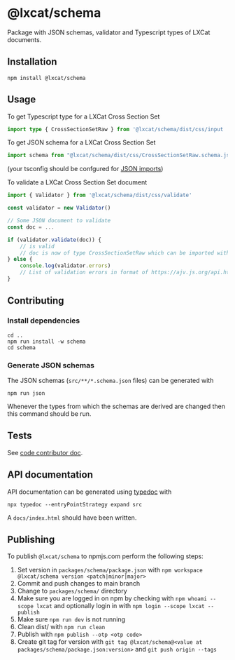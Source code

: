 <!--
SPDX-FileCopyrightText: LXCat developer team

SPDX-License-Identifier: Apache-2.0
-->

# @lxcat/schema

Package with JSON schemas, validator and Typescript types of LXCat documents.

## Installation

```shell
npm install @lxcat/schema
```

## Usage

To get Typescript type for a LXCat Cross Section Set

```ts
import type { CrossSectionSetRaw } from '@lxcat/schema/dist/css/input
```

To get JSON schema for a LXCat Cross Section Set

```js
import schema from "@lxcat/schema/dist/css/CrossSectionSetRaw.schema.json";
```

(your tsconfig should be confgured for [JSON imports](https://www.typescriptlang.org/tsconfig#resolveJsonModule))

To validate a LXCat Cross Section Set document

```js
import { Validator } from '@lxcat/schema/dist/css/validate'

const validator = new Validator()

// Some JSON document to validate
const doc = ...

if (validator.validate(doc)) {
    // is valid
    // doc is now of type CrossSectionSetRaw which can be imported with
} else {
    console.log(validator.errors)
    // List of validation errors in format of https://ajv.js.org/api.html#validation-errors
}
```

## Contributing

### Install dependencies

```shell
cd ..
npm run install -w schema
cd schema
```

### Generate JSON schemas

The JSON schemas (`src/**/*.schema.json` files) can be generated with

```shell
npm run json
```

Whenever the types from which the schemas are derived are changed then this command should be run.

## Tests

See [code contributor doc](../docs/code-contributor#unit-tests).

## API documentation

API documentation can be generated using [typedoc](https://typedoc.org/) with

```shell
npx typedoc --entryPointStrategy expand src
```

A `docs/index.html` should have been written.

<!--
TODO put API documentation on GitLab pages
-->

## Publishing

To publish `@lxcat/schema` to npmjs.com perform the following steps:

1. Set version in `packages/schema/package.json` with `npm workspace @lxcat/schema version <patch|minor|major>`
2. Commit and push changes to main branch
3. Change to `packages/schema/` directory
4. Make sure you are logged in on npm by checking with `npm whoami --scope lxcat` and optionally login in with `npm login --scope lxcat --publish`
5. Make sure `npm run dev` is not running
6. Clean dist/ with `npm run clean`
7. Publish with `npm publish --otp <otp code>`
8. Create git tag for version with `git tag @lxcat/schema@<value at packages/schema/package.json:version>` and `git push origin --tags`
